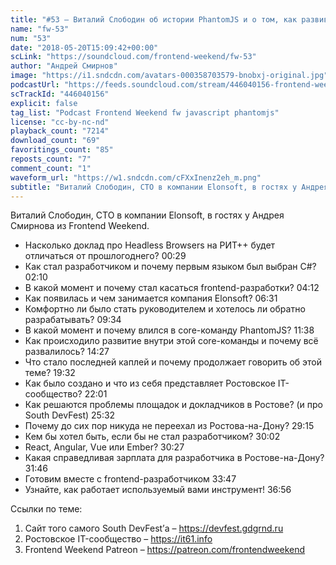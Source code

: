 ```yaml
---
title: "#53 – Виталий Слободин об истории PhantomJS и о том, как развивать региональное IT-сообщество"
name: "fw-53"
num: "53"
date: "2018-05-20T15:09:42+00:00"
scLink: "https://soundcloud.com/frontend-weekend/fw-53"
author: "Андрей Смирнов"
image: "https://i1.sndcdn.com/avatars-000358703579-bnobxj-original.jpg"
podcastUrl: "https://feeds.soundcloud.com/stream/446040156-frontend-weekend-fw-53.m4a"
scTrackId: "446040156"
explicit: false
tag_list: "Podcast Frontend Weekend fw javascript phantomjs"
license: "cc-by-nc-nd"
playback_count: "7214"
download_count: "69"
favoritings_count: "85"
reposts_count: "7"
comment_count: "1"
waveform_url: "https://w1.sndcdn.com/cFXxInenz2eh_m.png"
subtitle: "Виталий Слободин, CTO в компании Elonsoft, в гостях у Андрея Смирнова из Frontend Weekend.  "
---
```


Виталий Слободин, CTO в компании Elonsoft, в гостях у Андрея Смирнова из Frontend Weekend.

- Насколько доклад про Headless Browsers на РИТ++ будет отличаться от прошлогоднего? <timecode sec="29">00:29</timecode>
- Как стал разработчиком и почему первым языком был выбран C#? <timecode sec="130">02:10</timecode>
- В какой момент и почему стал касаться frontend-разработки? <timecode sec="252">04:12</timecode>
- Как появилась и чем занимается компания Elonsoft? <timecode sec="391">06:31</timecode>
- Комфортно ли было стать руководителем и хотелось ли обратно разрабатывать? <timecode sec="574">09:34</timecode>
- В какой момент и почему влился в core-команду PhantomJS? <timecode sec="698">11:38</timecode>
- Как происходило развитие внутри этой core-команды и почему всё развалилось? <timecode sec="867">14:27</timecode>
- Что стало последней каплей и почему продолжает говорить об этой теме? <timecode sec="1172">19:32</timecode>
- Как было создано и что из себя представляет Ростовское IT-сообщество? <timecode sec="1321">22:01</timecode>
- Как решаются проблемы площадок и докладчиков в Ростове? (и про South DevFest) <timecode sec="1532">25:32</timecode>
- Почему до сих пор никуда не переехал из Ростова-на-Дону? <timecode sec="1755">29:15</timecode>
- Кем бы хотел быть, если бы не стал разработчиком? <timecode sec="1802">30:02</timecode>
- React, Angular, Vue или Ember? <timecode sec="1827">30:27</timecode>
- Какая справедливая зарплата для разработчика в Ростове-на-Дону? <timecode sec="1906">31:46</timecode>
- Готовим вместе с frontend-разработчиком <timecode sec="2027">33:47</timecode>
- Узнайте, как работает используемый вами инструмент! <timecode sec="2216">36:56</timecode>

Ссылки по теме:

1. Сайт того самого South DevFest’а – https://devfest.gdgrnd.ru
2. Ростовское IT-сообщество – https://it61.info
3. Frontend Weekend Patreon – https://patreon.com/frontendweekend
